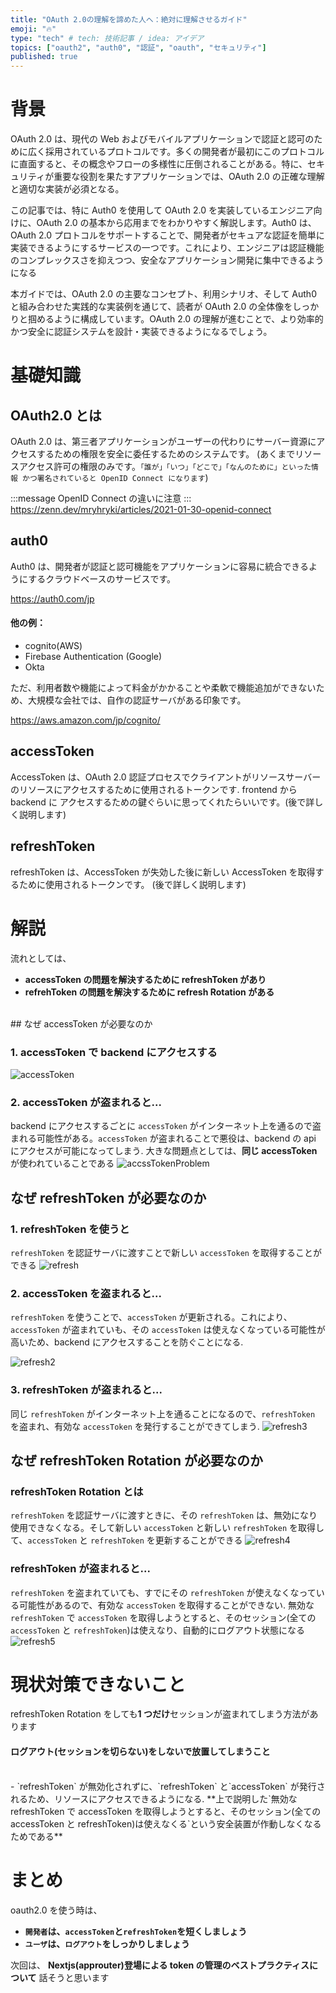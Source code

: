 ```yaml
---
title: "OAuth 2.0の理解を諦めた人へ：絶対に理解させるガイド"
emoji: "🔥"
type: "tech" # tech: 技術記事 / idea: アイデア
topics: ["oauth2", "auth0", "認証", "oauth", "セキュリティ"]
published: true
---
```


# 背景

OAuth 2.0 は、現代の Web およびモバイルアプリケーションで認証と認可のために広く採用されているプロトコルです。多くの開発者が最初にこのプロトコルに直面すると、その概念やフローの多様性に圧倒されることがある。特に、セキュリティが重要な役割を果たすアプリケーションでは、OAuth 2.0 の正確な理解と適切な実装が必須となる。

この記事では、特に Auth0 を使用して OAuth 2.0 を実装しているエンジニア向けに、OAuth 2.0 の基本から応用までをわかりやすく解説します。Auth0 は、OAuth 2.0 プロトコルをサポートすることで、開発者がセキュアな認証を簡単に実装できるようにするサービスの一つです。これにより、エンジニアは認証機能のコンプレックスさを抑えつつ、安全なアプリケーション開発に集中できるようになる

本ガイドでは、OAuth 2.0 の主要なコンセプト、利用シナリオ、そして Auth0 と組み合わせた実践的な実装例を通じて、読者が OAuth 2.0 の全体像をしっかりと掴めるように構成しています。OAuth 2.0 の理解が進むことで、より効率的かつ安全に認証システムを設計・実装できるようになるでしょう。

# 基礎知識

## OAuth2.0 とは

OAuth 2.0 は、第三者アプリケーションがユーザーの代わりにサーバー資源にアクセスするための権限を安全に委任するためのシステムです。
(あくまでリソースアクセス許可の権限のみです。`「誰が」「いつ」「どこで」「なんのために」といった情報 かつ署名されていると OpenID Connect になります`)

:::message
OpenID Connect の違いに注意
:::
https://zenn.dev/mryhryki/articles/2021-01-30-openid-connect

## auth0

Auth0 は、開発者が認証と認可機能をアプリケーションに容易に統合できるようにするクラウドベースのサービスです。

https://auth0.com/jp

#### 他の例：

- cognito(AWS)
- Firebase Authentication (Google)
- Okta

ただ、利用者数や機能によって料金がかかることや柔軟で機能追加ができないため、大規模な会社では、自作の認証サーバがある印象です。

https://aws.amazon.com/jp/cognito/

## accessToken

AccessToken は、OAuth 2.0 認証プロセスでクライアントがリソースサーバーのリソースにアクセスするために使用されるトークンです. frontend から backend に アクセスするための鍵ぐらいに思ってくれたらいいです。(後で詳しく説明します)

## refreshToken

refreshToken は、AccessToken が失効した後に新しい AccessToken を取得するために使用されるトークンです。
(後で詳しく説明します)

# 解説

流れとしては、

- **accessToken の問題を解決するために refreshToken があり**
- **refrehToken の問題を解決するために refresh Rotation がある**

<br/>
## なぜ accessToken が必要なのか

### 1. accessToken で backend にアクセスする

![accessToken](/images/auth2/image1.png)

### 2. accessToken が盗まれると...

backend にアクセスするごとに `accessToken` がインターネット上を通るので盗まれる可能性がある。`accessToken` が盗まれることで悪役は、backend の api にアクセスが可能になってしまう.
大きな問題点としては、**同じ accessToken** が使われていることである
![accssTokenProblem](/images/auth2/image2.png)

## なぜ refreshToken が必要なのか

### 1. refreshToken を使うと

`refreshToken` を認証サーバに渡すことで新しい `accessToken` を取得することができる
![refresh](/images/auth2/image3.png)

### 2. accessToken を盗まれると...

`refreshToken` を使うことで、`accessToken` が更新される。これにより、`accessToken` が盗まれていも、その `accessToken` は使えなくなっている可能性が高いため、backend にアクセスすることを防ぐことになる.

![refresh2](/images/auth2/image4.png)

### 3. refreshToken が盗まれると...

同じ `refreshToken` がインターネット上を通ることになるので、`refreshToken` を盗まれ、有効な `accessToken` を発行することができてしまう.
![refresh3](/images/auth2/image5.png)

## なぜ refreshToken Rotation が必要なのか

### refreshToken Rotation とは

`refreshToken` を認証サーバに渡すときに、その `refreshToken` は、無効になり使用できなくなる。そして新しい `accessToken` と新しい `refreshToken` を取得して、`accessToken` と `refreshToken` を更新することができる
![refresh4](/images/auth2/image6.png)

### refreshToken が盗まれると...

`refreshToken` を盗まれていても、すでにその `refreshToken` が使えなくなっている可能性があるので、有効な `accessToken` を取得することができない.
無効な `refreshToken` で `accessToken` を取得しようとすると、そのセッション(全ての `accessToken` と `refreshToken`)は使えなり、自動的にログアウト状態になる
![refresh5](/images/auth2/image7.png)

# 現状対策できないこと

refreshToken Rotation をしても**1 つだけ**セッションが盗まれてしまう方法があります
<br/>

#### ログアウト(セッションを切らない)をしないで放置してしまうこと

<br/>
- `refreshToken` が無効化されずに、`refreshToken` と`accessToken` が発行されるため、リソースにアクセスできるようになる.
  **上で説明した`無効な refreshToken で accessToken を取得しようとすると、そのセッション(全ての accessToken と refreshToken)は使えなくる`という安全装置が作動しなくなるためである**

# まとめ

oauth2.0 を使う時は、

- **`開発者`は、`accessToken`と`refreshToken`を短くしましょう**
- **`ユーザ`は、`ログアウト`をしっかりしましょう**

次回は、
**Nextjs(approuter)登場による token の管理のベストプラクティスについて**
話そうと思います
